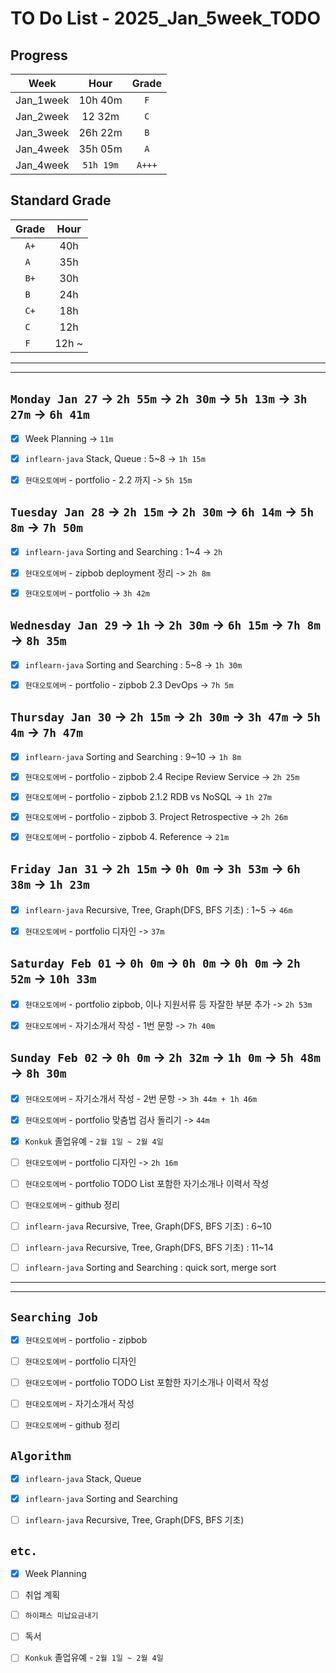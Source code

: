 # TO Do List - 2025_Jan_5week_TODO

## Progress
| Week | Hour | Grade |
|:---:|:---:|:---:|
|Jan_1week|10h 40m|`F`|
|Jan_2week|12 32m|`C`|
|Jan_3week|26h 22m|`B`|
|Jan_4week|35h 05m|`A`|
|Jan_4week|`51h 19m`|`A+++`|


## Standard Grade
| Grade | Hour |
|:---:|:---:|
|`A+`|40h|
|`A `|35h|
|`B+`|30h|
|`B `|24h|
|`C+`|18h|
|`C `|12h|
|`F `|12h ~|


---
---

## `Monday Jan 27` -> `2h 55m` -> `2h 30m` -> `5h 13m` -> `3h 27m` -> `6h 41m`
- [x] Week Planning -> `11m`
- [x] `inflearn-java` Stack, Queue : 5~8 -> `1h 15m`
- [x] `현대오토에버` - portfolio - 2.2 까지 -> `5h 15m`


## `Tuesday Jan 28` -> `2h 15m` -> `2h 30m` -> `6h 14m` -> `5h 8m` -> `7h 50m`
- [x] `inflearn-java` Sorting and Searching : 1~4 -> `2h`
- [x] `현대오토에버` - zipbob deployment 정리 -> `2h 8m`
- [x] `현대오토에버` - portfolio -> `3h 42m`


## `Wednesday Jan 29` -> `1h` -> `2h 30m` -> `6h 15m` -> `7h 8m` -> `8h 35m`
- [x] `inflearn-java` Sorting and Searching : 5~8 -> `1h 30m`
- [x] `현대오토에버` - portfolio - zipbob 2.3 DevOps -> `7h 5m`

 
## `Thursday Jan 30` -> `2h 15m` -> `2h 30m` -> `3h 47m` -> `5h 4m` -> `7h 47m`
- [x] `inflearn-java` Sorting and Searching : 9~10 -> `1h 8m`
- [x] `현대오토에버` - portfolio - zipbob 2.4 Recipe Review Service -> `2h 25m`
- [x] `현대오토에버` - portfolio - zipbob 2.1.2 RDB vs NoSQL -> `1h 27m`
- [x] `현대오토에버` - portfolio - zipbob 3. Project Retrospective -> `2h 26m`
- [x] `현대오토에버` - portfolio - zipbob 4. Reference -> `21m`


## `Friday Jan 31` -> `2h 15m` -> `0h 0m` -> `3h 53m` -> `6h 38m` -> `1h 23m`
- [x] `inflearn-java` Recursive, Tree, Graph(DFS, BFS 기초) : 1~5 -> `46m`
- [x] `현대오토에버` - portfolio 디자인 -> `37m`


## `Saturday Feb 01` -> `0h 0m` -> `0h 0m` -> `0h 0m` -> `2h 52m` -> `10h 33m`
- [x] `현대오토에버` - portfolio zipbob, 이나 지원서류 등 자잘한 부분 추가 -> `2h 53m`
- [x] `현대오토에버` - 자기소개서 작성 - 1번 문항 -> `7h 40m`


## `Sunday Feb 02` -> `0h 0m` -> `2h 32m` -> `1h 0m` -> `5h 48m` -> `8h 30m`
- [x] `현대오토에버` - 자기소개서 작성 - 2번 문항 -> `3h 44m + 1h 46m`
- [x] `현대오토에버` - portfolio 맞춤법 검사 돌리기 -> `44m`
- [x] `Konkuk` 졸업유예 - `2월 1일 ~ 2월 4일`
- [ ] `현대오토에버` - portfolio 디자인 -> `2h 16m`
- [ ] `현대오토에버` - portfolio TODO List 포함한 자기소개나 이력서 작성
- [ ] `현대오토에버` - github 정리
- [ ] `inflearn-java` Recursive, Tree, Graph(DFS, BFS 기초) : 6~10
- [ ] `inflearn-java` Recursive, Tree, Graph(DFS, BFS 기초) : 11~14
- [ ] `inflearn-java` Sorting and Searching : quick sort, merge sort


---
---
## `Searching Job`
- [x] `현대오토에버` - portfolio - zipbob
- [ ] `현대오토에버` - portfolio 디자인
- [ ] `현대오토에버` - portfolio TODO List 포함한 자기소개나 이력서 작성
- [ ] `현대오토에버` - 자기소개서 작성
- [ ] `현대오토에버` - github 정리


## `Algorithm`
- [x] `inflearn-java` Stack, Queue
- [x] `inflearn-java` Sorting and Searching
- [ ] `inflearn-java` Recursive, Tree, Graph(DFS, BFS 기초)


## `etc.`
- [x] Week Planning
- [ ] 취업 계획
- [ ] `하이패스 미납요금내기`
- [ ] 독서 
- [ ] `Konkuk` 졸업유예 - `2월 1일 ~ 2월 4일`



<!-- ## `Spring`
- [ ] `Cloud Native Spring In Action` -->


<!-- 
## `Java`
## `OPIc`
## `토익` 
-->





